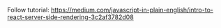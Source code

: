 Follow tutorial: https://medium.com/javascript-in-plain-english/intro-to-react-server-side-rendering-3c2af3782d08
